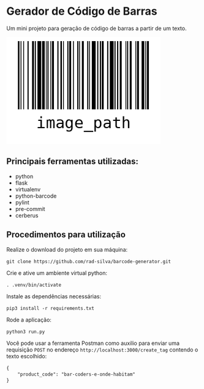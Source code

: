 # Gerador de Código de Barras
Um mini projeto para geração de código de barras a partir de um texto.

![Imagem do código de barras gerado para o texto "image_path"](image_path.png)


## Principais ferramentas utilizadas:
- python
- flask
- virtualenv
- python-barcode
- pylint
- pre-commit
- cerberus


## Procedimentos para utilização
Realize o download do projeto em sua máquina:
```
git clone https://github.com/rad-silva/barcode-generator.git
```

Crie e ative um ambiente virtual python:
```
. .venv/bin/activate
```

Instale as dependências necessárias:
```
pip3 install -r requirements.txt
```

Rode a aplicação:
```
python3 run.py
```

Você pode usar a ferramenta Postman como auxilio para enviar uma requisição `POST` no endereço `http://localhost:3000/create_tag` contendo o texto escolhido:
```
{
    "product_code": "bar-coders-e-onde-habitam"
}
```
